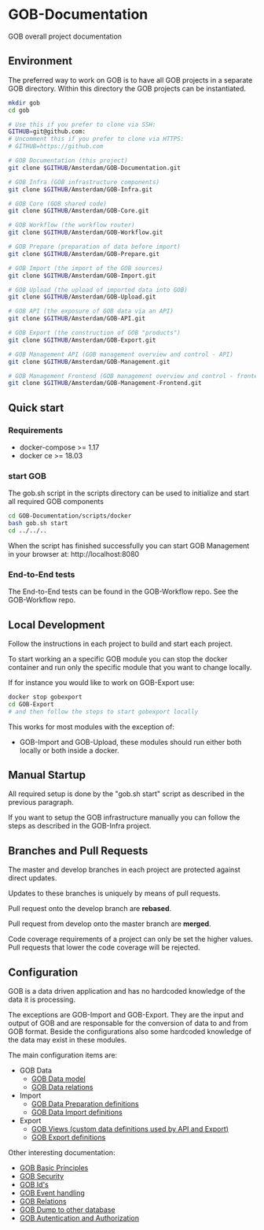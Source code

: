 # GOB-Documentation

GOB overall project documentation

## Environment

The preferred way to work on GOB is to have all GOB projects in a separate GOB directory.
Within this directory the GOB projects can be instantiated.

```bash
mkdir gob
cd gob

# Use this if you prefer to clone via SSH:
GITHUB=git@github.com:
# Uncomment this if you prefer to clone via HTTPS:
# GITHUB=https://github.com

# GOB Documentation (this project)
git clone $GITHUB/Amsterdam/GOB-Documentation.git

# GOB Infra (GOB infrastructure components)
git clone $GITHUB/Amsterdam/GOB-Infra.git

# GOB Core (GOB shared code)
git clone $GITHUB/Amsterdam/GOB-Core.git

# GOB Workflow (the workflow router)
git clone $GITHUB/Amsterdam/GOB-Workflow.git

# GOB Prepare (preparation of data before import)
git clone $GITHUB/Amsterdam/GOB-Prepare.git

# GOB Import (the import of the GOB sources)
git clone $GITHUB/Amsterdam/GOB-Import.git

# GOB Upload (the upload of imported data into GOB)
git clone $GITHUB/Amsterdam/GOB-Upload.git

# GOB API (the exposure of GOB data via an API)
git clone $GITHUB/Amsterdam/GOB-API.git

# GOB Export (the construction of GOB "products")
git clone $GITHUB/Amsterdam/GOB-Export.git

# GOB Management API (GOB management overview and control - API)
git clone $GITHUB/Amsterdam/GOB-Management.git

# GOB Management Frontend (GOB management overview and control - frontend)
git clone $GITHUB/Amsterdam/GOB-Management-Frontend.git


```

## Quick start

### Requirements

* docker-compose >= 1.17
* docker ce >= 18.03

### start GOB

The gob.sh script in the scripts directory can be used to initialize and start all required GOB components

```bash
cd GOB-Documentation/scripts/docker
bash gob.sh start
cd ../../..


```

When the script has finished successfully you can start GOB Management in your browser at: http://localhost:8080

### End-to-End tests

The End-to-End tests can be found in the GOB-Workflow repo. See the GOB-Workflow repo.

## Local Development

Follow the instructions in each project to build and start each project.

To start working an a specific GOB module you can stop the docker container and
run only the specific module that you want to change locally.

If for instance you would like to work on GOB-Export use:

```bash
docker stop gobexport
cd GOB-Export
# and then follow the steps to start gobexport locally


```

This works for most modules with the exception of:
- GOB-Import and GOB-Upload, these modules should run either both locally or both inside a docker.

## Manual Startup

All required setup is done by the "gob.sh start" script as described in the previous paragraph.

If you want to setup the GOB infrastructure manually you can follow the steps as described in the GOB-Infra project.

## Branches and Pull Requests

The master and develop branches in each project are protected against direct updates.

Updates to these branches is uniquely by means of pull requests.

Pull request onto the develop branch are **rebased**.

Pull request from develop onto the master branch are **merged**.

Code coverage requirements of a project can only be set the higher values.
Pull requests that lower the code coverage will be rejected.

## Configuration

GOB is a data driven application and has no hardcoded knowledge of the data it is processing.

The exceptions are GOB-Import and GOB-Export.
They are the input and output of GOB and are responsable for the conversion of data to and from GOB format.
Beside the configurations also some hardcoded knowledge of the data may exist in these modules.

The main configuration items are:

- GOB Data
  - [GOB Data model](https://github.com/Amsterdam/GOB-Core/blob/master/gobcore/model/gobmodel.json)
  - [GOB Data relations](https://github.com/Amsterdam/GOB-Core/blob/master/gobcore/sources/gobsources.json)
- Import
  - [GOB Data Preparation definitions](https://github.com/Amsterdam/GOB-Prepare/tree/develop/src/data)
  - [GOB Data Import definitions](https://github.com/Amsterdam/GOB-Import/tree/develop/src/data)
- Export
  - [GOB Views (custom data definitions used by API and Export)](https://github.com/Amsterdam/GOB-Core/blob/master/gobcore/views/gobviews.json)
  - [GOB Export definitions](https://github.com/Amsterdam/GOB-Export/tree/develop/src/gobexport/exporter/config)
  
Other interesting documentation:

- [GOB Basic Principles](https://github.com/Amsterdam/GOB-Documentation/blob/master/docs/basic_principles.md)
- [GOB Security](https://github.com/Amsterdam/GOB-Documentation/blob/master/docs/security.md)
- [GOB Id's](https://github.com/Amsterdam/GOB-Core/blob/master/gobcore/model/README.md)
- [GOB Event handling](https://github.com/Amsterdam/GOB-Upload/blob/develop/src/gobupload/storage/README.md)
- [GOB Relations](https://github.com/Amsterdam/GOB-Upload/blob/develop/src/gobupload/relate/README.md)
- [GOB Dump to other database](https://github.com/Amsterdam/GOB-API/tree/develop/src/gobapi/dump)
- [GOB Autentication and Authorization](https://github.com/Amsterdam/GOB-API/blob/develop/src/gobapi/auth/README.md)

